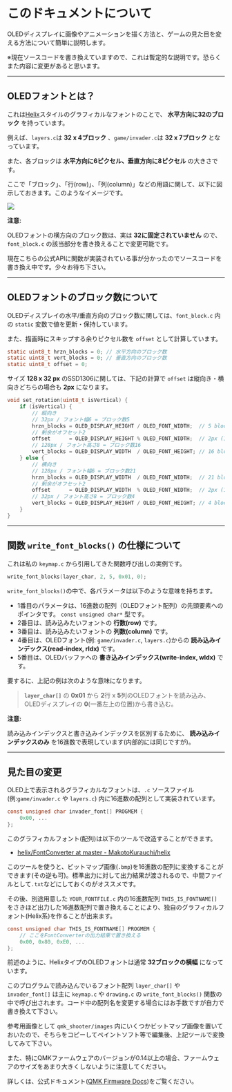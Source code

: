 # このドキュメントについて

OLEDディスプレイに画像やアニメーションを描く方法と、ゲームの見た目を変える方法について簡単に説明します。

※現在ソースコードを書き換えていますので、これは暫定的な説明です。恐らくまた内容に変更があると思います。

---

## OLEDフォントとは？

これは[Helix](https://github.com/MakotoKurauchi/helix)スタイルのグラフィカルなフォントのことで、 **水平方向に32のブロック** を持っています。

例えば、`layers.c`は **32 x 4ブロック** 、`game/invader.c`は **32 x 7ブロック** となっています。

また、各ブロックは **水平方向に6ピクセル、垂直方向に8ピクセル** の大きさです。

ここで「ブロック」、「行(row)」、「列(column)」などの用語に関して、以下に図示しておきます。このようなイメージです。

![](https://github.com/snagimmo/qmk_shooter/blob/main/images/fonts.png)

**注意:**

OLEDフォントの横方向のブロック数は、実は **32に固定されていません** ので、`font_block.c` の該当部分を書き換えることで変更可能です。

現在こちらの公式APIに関数が実装されている事が分かったのでソースコードを書き換え中です。少々お待ち下さい。

---

## OLEDフォントのブロック数について

OLEDディスプレイの水平/垂直方向のブロック数に関しては、`font_block.c` 内の `static` 変数で値を更新・保持しています。

また、描画時にスキップする余りピクセル数を `offset` として計算しています。

```c
static uint8_t hrzn_blocks = 0; // 水平方向のブロック数
static uint8_t vert_blocks = 0; // 垂直方向のブロック数
static uint8_t offset = 0;
```

サイズ **128 x 32 px** のSSD1306に関しては、下記の計算で `offset` は縦向き・横向きどちらの場合も **2px** になります。

```c
void set_rotation(uint8_t isVertical) {
    if (isVertical) {
        // 縦向き
        // 32px / フォント幅6 = ブロック数5
        hrzn_blocks = OLED_DISPLAY_HEIGHT / OLED_FONT_WIDTH;  // 5 blocks (128 x 32)
        // 剰余がオフセット2
        offset      = OLED_DISPLAY_HEIGHT % OLED_FONT_WIDTH;  // 2px (128 x 32)
        // 128px / フォント高さ8 = ブロック数16
        vert_blocks = OLED_DISPLAY_WIDTH  / OLED_FONT_HEIGHT; // 16 blocks (128 x 32)
    } else {
        // 横向き
        // 128px / フォント幅6 = ブロック数21
        hrzn_blocks = OLED_DISPLAY_WIDTH  / OLED_FONT_WIDTH;  // 21 blocks (128 x 32)
        // 剰余がオフセット2
        offset      = OLED_DISPLAY_WIDTH  % OLED_FONT_WIDTH;  // 2px (128 x 32)
        // 32px / フォント高さ8 = ブロック数4
        vert_blocks = OLED_DISPLAY_HEIGHT / OLED_FONT_HEIGHT; // 4 blocks (128 x 32)
    }
}
```

---

## 関数 `write_font_blocks()` の仕様について

これは私の `keymap.c` から引用してきた関数呼び出しの実例です。

```c
write_font_blocks(layer_char, 2, 5, 0x01, 0);
```

`write_font_blocks()`の中で、各パラメータは以下のような意味を持ちます。

- 1番目のパラメータは、16進数の配列（OLEDフォント配列）の先頭要素へのポインタです。 `const unsigned char*` 型です。
- 2番目は、読み込みたいフォントの **行数(row)** です。
- 3番目は、読み込みたいフォントの **列数(column)** です。
- 4番目は、OLEDフォント(例: `game/invader.c`, `layers.c`)からの **読み込みインデックス(read-index, rIdx)** です。
- 5番目は、OLEDバッファへの **書き込みインデックス(write-index, wIdx)** です。

要するに、上記の例は次のような意味になります。

> **`layer_char[]`** の **0x01** から **2**行 x **5**列のOLEDフォントを読み込み、OLEDディスプレイの **0**(一番左上の位置)から書き込む。

**注意:**

読み込みインデックスと書き込みインデックスを区別するために、 **読み込みインデックスのみ** を16進数で表現しています(内部的には同じですが)。

---

## 見た目の変更

OLED上で表示されるグラフィカルなフォントは、`.c` ソースファイル (例:`game/invader.c` や `layers.c`) 内に16進数の配列として実装されています。

```c
const unsigned char invader_font[] PROGMEM {
    0x00, ...
};
```

このグラフィカルフォント(配列)は以下のツールで改造することができます。

- [helix/FontConverter at master - MakotoKurauchi/helix](https://github.com/MakotoKurauchi/helix/tree/master/FontConverter)

このツールを使うと、ビットマップ画像(`.bmp`)を16進数の配列に変換することができます(その逆も可)。標準出力に対して出力結果が渡されるので、中間ファイルとして`.txt`などにしておくのがオススメです。

その後、別途用意した `YOUR_FONTFILE.c` 内の16進数配列 `THIS_IS_FONTNAME[]` をさきほど出力した16進数配列で置き換えることにより、独自のグラフィカルフォント(Helix系)を作ることが出来ます。

```c
const unsigned char THIS_IS_FONTNAME[] PROGMEM {
    // ここをFontConverterの出力結果で置き換える
    0x00, 0x80, 0xE0, ...
};
```

前述のように、HelixタイプのOLEDフォントは通常 **32ブロックの横幅** になっています。

このプログラムで読み込んでいるフォント配列 `layer_char[]` や `invader_font[]` は主に `keymap.c` や `drawing.c` の `write_font_blocks()` 関数の中で呼び出されます。コード中の配列名を変更する場合にはお手数ですが自力で書き換えて下さい。

参考用画像として `qmk_shooter/images` 内にいくつかビットマップ画像を置いておいたので、そちらをコピーしてペイントソフト等で編集後、上記ツールで変換してみて下さい。

また、特にQMKファームウェアのバージョンが0.14以上の場合、ファームウェアのサイズをあまり大きくしないように注意してください。

詳しくは、公式ドキュメント([QMK Firmware Docs](https://github.com/qmk/qmk_firmware))をご覧ください。
